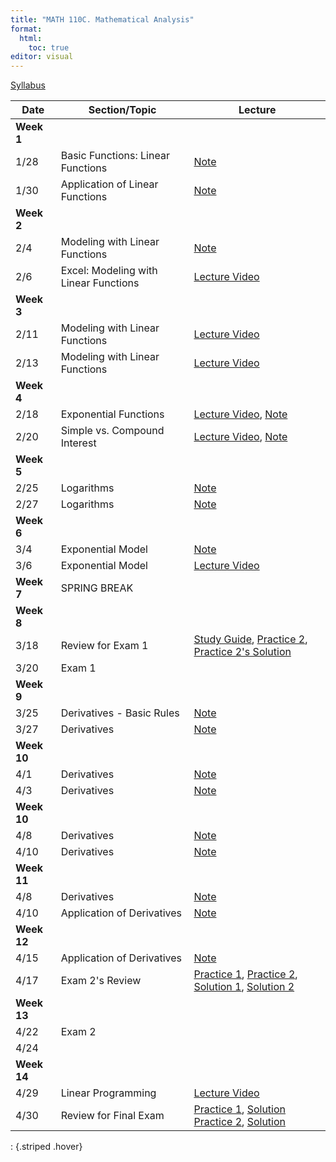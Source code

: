 ```yaml
---
title: "MATH 110C. Mathematical Analysis"
format: 
  html:
    toc: true
editor: visual
---
```





[Syllabus](../syllabus.html)

| Date | Section/Topic | Lecture | 
|------------------|------------------|------------------|
| **Week 1** |  |  |  |
| 1/28 | Basic Functions: Linear Functions | [Note](notes/note1.pdf) | 
| 1/30       | Application of Linear Functions              |    [Note](notes/note2.pdf)   |    
| **Week 2** |  |  |  |
| 2/4       | Modeling with Linear Functions              |    [Note](notes/note3.pdf)   |   
| 2/6       | Excel: Modeling with Linear Functions              |    [Lecture Video](https://bryant.hosted.panopto.com/Panopto/Pages/Viewer.aspx?id=d08c6b7b-e10d-43ea-a96c-b27c014ed5bc)   |   
| **Week 3** |  |  |  |
| 2/11       | Modeling with Linear Functions              |    [Lecture Video](https://bryant.hosted.panopto.com/Panopto/Pages/Viewer.aspx?id=886be002-5e77-4643-b811-b281015b4d23)   |     
| 2/13       | Modeling with Linear Functions              |    [Lecture Video](https://bryant.hosted.panopto.com/Panopto/Pages/Viewer.aspx?id=886be002-5e77-4643-b811-b281015b4d23)   |     
| **Week 4** |  |  |  |
| 2/18       | Exponential Functions              |    [Lecture Video](https://bryant.hosted.panopto.com/Panopto/Pages/Viewer.aspx?id=89c6783d-a9d0-4c1c-b7da-b288009a54d0), [Note](notes/note4.pdf)   |          
| 2/20       | Simple vs. Compound Interest              |    [Lecture Video](https://bryant.hosted.panopto.com/Panopto/Pages/Viewer.aspx?id=3ee4ec35-e73b-4637-900f-b28a0153f6a8), [Note](notes/note5.pdf)   |    
| **Week 5** |  |  |  |
| 2/25 | Logarithms | [Note](notes/note6.pdf) | 
| 2/27 | Logarithms | [Note](notes/note7.pdf) | 
| **Week 6** |  |  |  |
| 3/4 | Exponential Model | [Note](notes/note8.pdf) | 
| 3/6 | Exponential Model | [Lecture Video](https://bryant.hosted.panopto.com/Panopto/Pages/Viewer.aspx?id=30b15878-dd8e-4ad1-adba-b298016d7d8b) | 
| **Week 7** | SPRING BREAK |  |  |
| **Week 8** |  |  |  |
| 3/18 | Review for Exam 1 | [Study Guide](exam1_study_guide.html), [Practice 2](exam1_study_guide2.html), [Practice 2's Solution](exam1_study_guide2_solution.html) | 
| 3/20 | Exam 1 |  | 
| **Week 9** |  |  |  |
| 3/25 | Derivatives - Basic Rules | [Note](notes/note9.pdf) | 
| 3/27 | Derivatives | [Note](notes/note10.pdf) | 
| **Week 10** |  |  |  |
| 4/1 | Derivatives | [Note](notes/note11.pdf) | 
| 4/3 | Derivatives  | [Note](notes/note12.pdf) | 
| **Week 10** |  |  |  |
| 4/8 | Derivatives | [Note](notes/note13.pdf) | 
| 4/10 | Derivatives  | [Note](notes/note14.pdf) | 
| **Week 11** |  |  |  |
| 4/8 | Derivatives | [Note](notes/note13.pdf) | 
| 4/10 | Application of Derivatives  | [Note](notes/note14.pdf) | 
| **Week 12** |  |  |  |
| 4/15 | Application of Derivatives | [Note](application_derivatives.html) | 
| 4/17 | Exam 2's Review  | [Practice 1](https://bryantstats.github.io/math110/exams/exam2_practice_problems.html), [Practice 2](https://bryantstats.github.io/math110/exams/exam2_practice_problems2.html), <br> [Solution 1](https://bryantstats.github.io/math110/exams/exam2_practice_problems_solution.html), [Solution 2](https://bryantstats.github.io/math110/exams/exam2_practice_problems2_solution.html)  | 
| **Week 13** |  |  |  |
| 4/22 | Exam 2 |  | 
| 4/24 |  |  | 
| **Week 14** |  |  |  |
| 4/29 | Linear Programming | [Lecture Video](https://bryant.hosted.panopto.com/Panopto/Pages/Viewer.aspx?id=5f48092f-9fce-40df-b1d2-b2ce013e2e3a)  | 
| 4/30 | Review for Final Exam  | [Practice 1](https://bryantstats.github.io/math110/exams/final_exam_practice1.html), [Solution](https://bryantstats.github.io/math110/exams/final_exam_practice1_solution.html) <br>  [Practice 2](https://bryantstats.github.io/math110/exams/final_exam_practice2.html), [Solution]() | 
: {.striped .hover}

